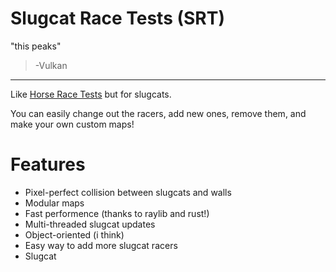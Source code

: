 # Slugcat Race Tests (SRT)
"this peaks"
> -Vulkan
---
Like [Horse Race Tests](https://x.com/snakesandrews/status/1915799331220684835) but for slugcats.

You can easily change out the racers, add new ones, remove them, and make your own custom maps!

# Features
- Pixel-perfect collision between slugcats and walls
- Modular maps
- Fast performence (thanks to raylib and rust!)
- Multi-threaded slugcat updates
- Object-oriented (i think)
- Easy way to add more slugcat racers
- Slugcat
